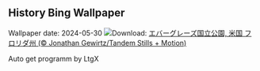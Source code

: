 ## History Bing Wallpaper
Wallpaper date: 2024-05-30
![](https://www.bing.com/th?id=OHR.Everglades90th_JA-JP3090725626_UHD.jpg&w=1000)Download: [エバーグレーズ国立公園, 米国 フロリダ州 (© Jonathan Gewirtz/Tandem Stills + Motion)](https://www.bing.com/th?id=OHR.Everglades90th_JA-JP3090725626_UHD.jpg)

Auto get programm by LtgX
